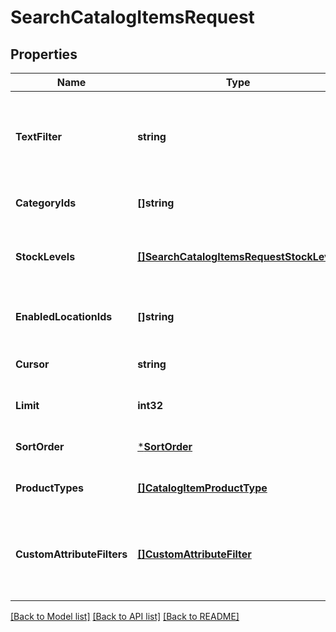 # SearchCatalogItemsRequest

## Properties
Name | Type | Description | Notes
------------ | ------------- | ------------- | -------------
**TextFilter** | **string** | The text filter expression to return items or item variations containing specified text in the &#x60;name&#x60;, &#x60;description&#x60;, or &#x60;abbreviation&#x60; attribute value of an item, or in the &#x60;name&#x60;, &#x60;sku&#x60;, or &#x60;upc&#x60; attribute value of an item variation. | [optional] [default to null]
**CategoryIds** | **[]string** | The category id query expression to return items containing the specified category IDs. | [optional] [default to null]
**StockLevels** | [**[]SearchCatalogItemsRequestStockLevel**](SearchCatalogItemsRequestStockLevel.md) | The stock-level query expression to return item variations with the specified stock levels. See [SearchCatalogItemsRequestStockLevel](#type-searchcatalogitemsrequeststocklevel) for possible values | [optional] [default to null]
**EnabledLocationIds** | **[]string** | The enabled-location query expression to return items and item variations having specified enabled locations. | [optional] [default to null]
**Cursor** | **string** | The pagination token, returned in the previous response, used to fetch the next batch of pending results. | [optional] [default to null]
**Limit** | **int32** | The maximum number of results to return per page. The default value is 100. | [optional] [default to null]
**SortOrder** | [***SortOrder**](SortOrder.md) |  | [optional] [default to null]
**ProductTypes** | [**[]CatalogItemProductType**](CatalogItemProductType.md) | The product types query expression to return items or item variations having the specified product types. | [optional] [default to null]
**CustomAttributeFilters** | [**[]CustomAttributeFilter**](CustomAttributeFilter.md) | The customer-attribute filter to return items or item variations matching the specified custom attribute expressions. A maximum number of 10 custom attribute expressions are supported in a single call to the [SearchCatalogItems](#endpoint-Catalog-SearchCatalogItems) endpoint. | [optional] [default to null]

[[Back to Model list]](../README.md#documentation-for-models) [[Back to API list]](../README.md#documentation-for-api-endpoints) [[Back to README]](../README.md)

